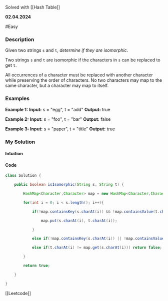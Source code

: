 Solved with [[Hash Table]]

**02.04.2024**

#Easy 

### Description

Given two strings `s` and `t`, _determine if they are isomorphic_.

Two strings `s` and `t` are isomorphic if the characters in `s` can be replaced to get `t`.

All occurrences of a character must be replaced with another character while preserving the order of characters. No two characters may map to the same character, but a character may map to itself.

### Examples

**Example 1:**
	**Input:** s = "egg", t = "add"
	**Output:** true

**Example 2:**
	**Input:** s = "foo", t = "bar"
	**Output:** false

**Example 3:**
	**Input:** s = "paper", t = "title"
	**Output:** true

### My Solution
#### Intuition


#### Code

```Java
class Solution {

    public boolean isIsomorphic(String s, String t) {

        HashMap<Character,Character> map = new HashMap<Character,Character>();

        for(int i = 0; i < s.length(); i++){

            if(!map.containsKey(s.charAt(i)) && !map.containsValue(t.charAt(i))){

                map.put(s.charAt(i), t.charAt(i));

            }

            else if(!map.containsKey(s.charAt(i)) || !map.containsValue(t.charAt(i))) return false;

            else if(t.charAt(i) != map.get(s.charAt(i))) return false;

        }

        return true;

    }

}
```


[[Leetcode]]